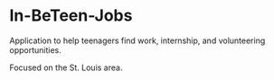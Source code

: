 # In-BeTeen-Jobs

Application to help teenagers find work, internship, and volunteering opportunities.

Focused on the St. Louis area.
